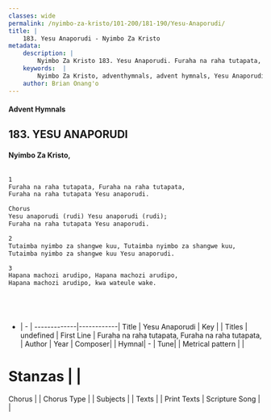 ```yaml
---
classes: wide
permalink: /nyimbo-za-kristo/101-200/181-190/Yesu-Anaporudi/
title: |
    183. Yesu Anaporudi - Nyimbo Za Kristo
metadata:
    description: |
        Nyimbo Za Kristo 183. Yesu Anaporudi. Furaha na raha tutapata, Furaha na raha tutapata,  Furaha na raha tutapata Yesu anaporudi.  Chorus Yesu anaporudi (rudi) Yesu anaporudi (rudi);  Furaha na raha tutapata Yesu anaporudi.  
    keywords:  |
        Nyimbo Za Kristo, adventhymnals, advent hymnals, Yesu Anaporudi, Furaha na raha tutapata, Furaha na raha tutapata, . 
    author: Brian Onang'o
---
```


#### Advent Hymnals
## 183. YESU ANAPORUDI
####  Nyimbo Za Kristo,

```txt

1
Furaha na raha tutapata, Furaha na raha tutapata, 
Furaha na raha tutapata Yesu anaporudi.

Chorus
Yesu anaporudi (rudi) Yesu anaporudi (rudi); 
Furaha na raha tutapata Yesu anaporudi.

2
Tutaimba nyimbo za shangwe kuu, Tutaimba nyimbo za shangwe kuu, 
Tutaimba nyimbo za shangwe kuu Yesu anaporudi.

3
Hapana machozi arudipo, Hapana machozi arudipo, 
Hapana machozi arudipo, kwa wateule wake.






```

- |   -  |
-------------|------------|
Title | Yesu Anaporudi |
Key |  |
Titles | undefined |
First Line | Furaha na raha tutapata, Furaha na raha tutapata,  |
Author | 
Year | 
Composer| |
Hymnal|  - |
Tune|  |
Metrical pattern | |
# Stanzas |  |
Chorus |  |
Chorus Type |  |
Subjects | |
Texts |  |
Print Texts | 
Scripture Song |  |
    
